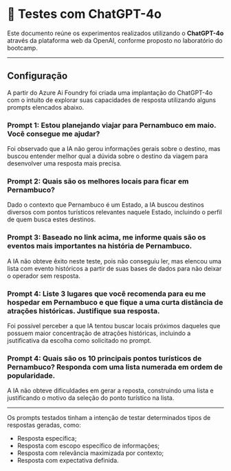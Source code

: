 # 📄 Testes com ChatGPT-4o

Este documento reúne os experimentos realizados utilizando o **ChatGPT-4o** através da plataforma web da OpenAI, conforme proposto no laboratório do bootcamp.

---

## Configuração

A partir do Azure Ai Foundry foi criada uma implantação do ChatGPT-4o com o intuito de explorar suas capacidades de resposta utilizando alguns prompts elencados abaixo.

### Prompt 1: Estou planejando viajar para Pernambuco em maio. Você consegue me ajudar?

Foi observado que a IA não gerou informações gerais sobre o destino, mas buscou entender melhor qual a dúvida sobre o destino da viagem para desenvolver uma resposta mais precisa.

### Prompt 2: Quais são os melhores locais para ficar em Pernambuco?

Dado o contexto que Pernambuco é um Estado, a IA buscou destinos diversos com pontos turísticos relevantes naquele Estado, incluindo o perfil de quem busca estes destinos.

### Prompt 3: Baseado no link acima, me informe quais são os eventos mais importantes na história de Pernambuco.

A IA não obteve êxito neste teste, pois não conseguiu ler, mas elencou uma lista com evento históricos a partir de suas bases de dados para não deixar o operador sem resposta.

### Prompt 4: Liste 3 lugares que você recomenda para eu me hospedar em Pernambuco e que fique a uma curta distância de atrações históricas. Justifique sua resposta.

Foi possível perceber a que IA tentou buscar locais próximos daqueles que possuem maior concentração de atrações históricas, incluindo a jsutificativa da escolha como solicitado no prompt.

### Prompt 4: Quais são os 10 principais pontos turísticos de Pernambuco? Responda com uma lista numerada em ordem de popularidade.

A IA não obteve dificuldades em gerar a reposta, construindo uma lista e justificando o motivo da seleção do ponto turístico na lista.

---

Os prompts testados tinham a intenção de testar determinados tipos de respostas geradas, como:
- Resposta específica;
- Resposta com escopo específico de informações;
- Resposta com relevância maximizada por contexto;
- Resposta com expectativa definida.
